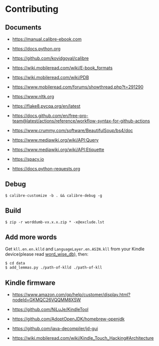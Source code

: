 # Contributing

## Documents

- https://manual.calibre-ebook.com

- https://docs.python.org

- https://github.com/kovidgoyal/calibre

- https://wiki.mobileread.com/wiki/E-book_formats

- https://wiki.mobileread.com/wiki/PDB

- https://www.mobileread.com/forums/showthread.php?t=291290

- https://www.nltk.org

- https://flake8.pycqa.org/en/latest

- https://docs.github.com/en/free-pro-team@latest/actions/reference/workflow-syntax-for-github-actions

- https://www.crummy.com/software/BeautifulSoup/bs4/doc

- https://www.mediawiki.org/wiki/API:Query

- https://www.mediawiki.org/wiki/API:Etiquette

- https://spacy.io

- https://docs.python-requests.org

## Debug

```
$ calibre-customize -b . && calibre-debug -g
```

## Build

```
$ zip -r worddumb-vx.x.x.zip * -x@exclude.lst
```

## Add more words

Get `kll.en.en.klld` and `LanguageLayer.en.ASIN.kll` from your Kindle device(please read [word\_wise\_db](./word_wise_db.md)), then:

```
$ cd data
$ add_lemmas.py ./path-of-klld ./path-of-kll
```

## Kindle firmware

- https://www.amazon.com/gp/help/customer/display.html?nodeId=GKMQC26VQQMM8XSW

- https://github.com/NiLuJe/KindleTool

- https://github.com/AdoptOpenJDK/homebrew-openjdk

- https://github.com/java-decompiler/jd-gui

- https://wiki.mobileread.com/wiki/Kindle_Touch_Hacking#Architecture
